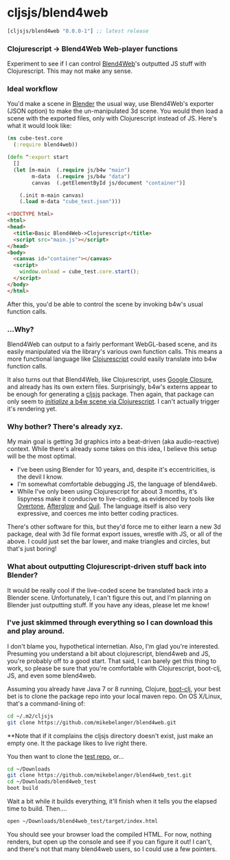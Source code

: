 # cljsjs/blend4web

[](dependency)
```clojure
[cljsjs/blend4web "0.0.0-1"] ;; latest release
```
[](/dependency)

### Clojurescript -> Blend4Web Web-player functions

Experiment to see if I can control [Blend4Web](http://www.blend4web.org/)'s outputted JS stuff with Clojurescript.  This may not make any sense.

### Ideal workflow

You'd make a scene in [Blender](http://www.blender.org/) the usual way, use Blend4Web's exporter (JSON option) to make the un-manipulated 3d scene.  You would then load a scene with the exported files, only with Clojurescript instead of JS.  Here's what it would look like:
```clojure
(ns cube-test.core
  (:require blend4web))

(defn ^:export start
  []
  (let [m-main  (.require js/b4w "main")
        m-data  (.require js/b4w "data")
        canvas  (.getElementById js/document "container")]

    (.init m-main canvas)
    (.load m-data "cube_test.json")))
```

```html
<!DOCTYPE html>
<html>
<head>
  <title>Basic Blend4Web->Clojurescript</title>
  <script src="main.js"></script>
</head>
<body>
  <canvas id="container"></canvas>
  <script>
    window.onload = cube_test.core.start();
  </script>
</body>
</html>
```

After this, you'd be able to control the scene by invoking b4w's usual function calls.

### ...Why?

Blend4Web can output to a fairly performant WebGL-based scene, and its easily manipulated via the library's various own function calls. This means a more functional language like [Clojurescript](http://www.clojurescript.org/) could easily translate into b4w function calls.

It also turns out that Blend4Web, like Clojurescript, uses [Google Closure](https://developers.google.com/closure/), and already has its own extern files.  Surprisingly, b4w's externs appear to be enough for generating a [cljsjs](http://cljsjs.github.io/) package.  Then again, that package can only seem to [*initialize* a b4w scene via Clojurescript](https://github.com/mikebelanger/blend4web_test). I can't actually trigger it's rendering yet.


### Why bother?  There's already xyz.

My main goal is getting 3d graphics into a beat-driven (aka audio-reactive) context.  While there's already some takes on this idea, I believe this setup will be the most optimal.

- I've been using Blender for 10 years, and, despite it's eccentricities, is the devil I know.
- I'm somewhat comfortable debugging JS, the language of blend4web.
- While I've only been using Clojurescript for about 3 months, it's lispyness make it conducive to live-coding, as evidenced by tools like [Overtone](http://overtone.github.io/), [Afterglow](https://github.com/brunchboy/afterglow) and [Quil](http://www.quil.info/).  The language itself is also very expressive, and coerces me into better coding practices.

There's other software for this, but they'd force me to either learn a new 3d package, deal with 3d file format export issues, wrestle with JS, or all of the above.  I could just set the bar lower, and make triangles and circles, but that's just boring!

### What about outputting Clojurescript-driven stuff back into Blender?

It would be really cool if the live-coded scene be translated back into a Blender scene. Unfortunately, I can't figure this out, and I'm planning on Blender just outputting stuff.  If you have any ideas, please let me know!

### I've just skimmed through everything so I can download this and play around.

I don't blame you, hypothetical internetian.  Also, I'm glad you're interested.  Presuming you understand a bit about clojurescript, blend4web and JS, you're probably off to a good start.  That said, I can barely get this thing to work, so please be sure that you're comfortable with Clojurescript, boot-clj, JS, and even some blend4web.

Assuming you already have Java 7 or 8 running, Clojure, [boot-clj](http://www.boot-clj.com/), your best bet is to clone the package repo into your local maven repo.  On OS X/Linux, that's a command-lining of:

```bash
cd ~/.m2/cljsjs
git clone https://github.com/mikebelanger/blend4web.git
```
**Note that if it complains the cljsjs directory doesn't exist, just make an empty one.  It the package likes to live right there.

You then want to clone the [test repo](https://github.com/mikebelanger/blend4web_test), or...

```bash
cd ~/Downloads
git clone https://github.com/mikebelanger/blend4web_test.git
cd ~/Downloads/blend4web_test
boot build
```

Wait a bit while it builds everything, it'll finish when it tells you the elapsed time to build.  Then....

```bash
open ~/Downloads/blend4web_test/target/index.html
```

You should see your browser load the compiled HTML.  For now, nothing renders, but open up the console and see if you can figure it out!  I can't, and there's not that many blend4web users, so I could use a few pointers.
